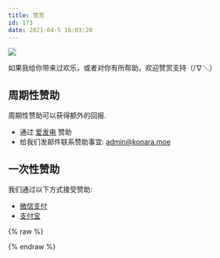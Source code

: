 ```yaml
---
title: 赞赏
id: 173
date: 2021-04-5 16:03:20
---
```


![](/images/donate.jpg)

如果我给你带来过欢乐，或者对你有所帮助，欢迎赞赏支持（/∇＼）

## 周期性赞助

周期性赞助可以获得额外的回报.

-   通过 [爱发电](https://afdian.net/@konara) 赞助
-   给我们发邮件联系赞助事宜: admin@konara.moe

## 一次性赞助

我们通过以下方式接受赞助:

-   [微信支付](/images/wx.jpg)
-   [支付宝](/images/zfb.jpg)

{% raw %}
<script data-ad-client="ca-pub-5433699470727157" async src="https://pagead2.googlesyndication.com/pagead/js/adsbygoogle.js"></script>
<!-- 博客投喂页展示demo -->
<ins class="adsbygoogle"
     style="display:block"
     data-ad-client="ca-pub-5433699470727157"
     data-ad-slot="6239237343"
     data-ad-format="auto"
     data-full-width-responsive="true"></ins>
<script>
     (adsbygoogle = window.adsbygoogle || []).push({});
</script>
{% endraw %}